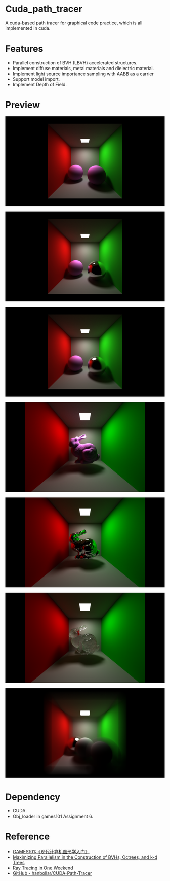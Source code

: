 # Cuda_path_tracer

A cuda-based path tracer for graphical code practice, which is all implemented in cuda.

# Features

- Parallel construction of BVH (LBVH) accelerated structures.
- Implement diffuse materials, metal materials and dielectric material.
- Implement light source importance sampling with AABB as a carrier
- Support model import.
- Implement Depth of Field.

# Preview

![](./0.png)

![](./2.png)

![](./1.png)

![](./3.png)

![](./4.png)

![](./6.png)

![](./8.png)

# Dependency

- CUDA.
- Obj_loader in games101 Assignment 6.

# Reference

- [GAMES101:《现代计算机图形学入门》](https://sites.cs.ucsb.edu/~lingqi/teaching/games101.html)
- [Maximizing Parallelism in the Construction of BVHs, Octrees, and k-d Trees](https://research.nvidia.com/sites/default/files/pubs/2012-06_Maximizing-Parallelism-in/karras2012hpg_paper.pdf)
- [Ray Tracing in One Weekend](https://github.com/RayTracing/raytracing.github.io)
- [GitHub - hanbollar/CUDA-Path-Tracer](https://github.com/hanbollar/CUDA-Path-Tracer/)

